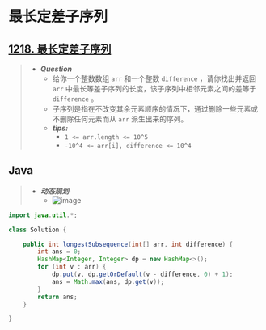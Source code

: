 # 最长定差子序列

## [1218. 最长定差子序列](https://leetcode.cn/problems/longest-arithmetic-subsequence-of-given-difference/)

> - ***Question***
>   - 给你一个整数数组 `arr` 和一个整数 `difference` ，请你找出并返回 `arr` 中最长等差子序列的长度，该子序列中相邻元素之间的差等于 `difference` 。
>   - 子序列是指在不改变其余元素顺序的情况下，通过删除一些元素或不删除任何元素而从 `arr` 派生出来的序列。
>   - ***tips:***
>     - `1 <= arr.length <= 10^5`
>     - `-10^4 <= arr[i], difference <= 10^4`

## Java

> - ***动态规划***
>   - ![image](./images/最长定差子序列.png)

```java
import java.util.*;

class Solution {

    public int longestSubsequence(int[] arr, int difference) {
        int ans = 0;
        HashMap<Integer, Integer> dp = new HashMap<>();
        for (int v : arr) {
            dp.put(v, dp.getOrDefault(v - difference, 0) + 1);
            ans = Math.max(ans, dp.get(v));
        }
        return ans;
    }

}
```
